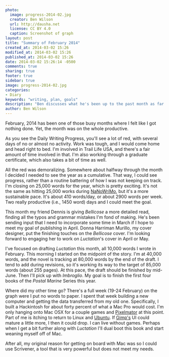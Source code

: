 ```yaml
---
photo:
  image: progress-2014-02.jpg
  creator: Ben Wilson
  url: http://dausha.net
  license: CC BY 4.0
  caption: Screenshot of graph
layout: post
title: "Summary of February 2014"
created_at: 2014-03-02 15:26
modified_at: 2014-03-02 15:26
published_at: 2014-03-02 15:26
date: 2014-03-02 15:26:14 -0500
comments: true
sharing: true
footer: true
sidebar: true
image: progress-2014-02.jpg
categories:
- Diary
keywords: "writing, plan, goals"
description: "Ben discusses what he's been up to the past month as far as writing goes."
author: Ben Wilson
---
```

<!--Lead Paragraph-->
February, 2014 has been one of those busy months where I felt like I got nothing done. Yet,
the month was on the whole productive.

<!-- more -->
As you see the Daily Writing Progress, you'll see a lot of red, with several days of no or almost no activity. Work was tough, and I would come home and head right to bed. I'm involved in Trail Life USA, and there's a fair amount of time involved in that. I'm also working through a graduate certificate, which also takes a bit of time as well.

All the red was demoralizing. Somewhere about halfway through the month I decided I needed to see the year as a cumulative. That way, I could see progress, rather than a routine battering of how I was not keeping on track. I'm closing on 25,000 words for the year, which is pretty exciting. It's not the same as hitting 25,000 works during [NaNoWriMo](http://nanowrimo.org), but it's a more sustainable pace. It's about 410 words/day, or about 2900 words per week. Two really productive (i.e., 1450 word) days and I could meet the goal.

This month my friend Dennis is giving *Bellicose* a more detailed read, finding all the typos and grammar mistakes I'm fond of making. He's been sending input that I need to incorporate some time in March if I hope to meet my goal of publishing in April. Donna Harriman Murillo, my cover designer, put the finishing touches on the *Bellicose* cover. I'm looking forward to engaging her to work on *Luctation*'s cover in April or May.

I've focused on drafting *Luctation* this month, all 10,000 words I wrote in February. This morning I started on the midpoint of the story. I'm at 40,000 words, and the novel is tracking at 80,000 words by the end of the draft. I tend to add during revisions, so it's working its way to the target of 85,000 words (about 255 pages). At this pace, the draft should be finished by mid-June. Then I'll pick up with *Imbroglio*. My goal is to finish the first four books of the *Postal Marine* Series this year.

Where did my other time go? There's a full week (19-24 February) on the graph were I put no words to paper. I spent that week building a new computer and getting the data transferred from my old one. Specifically, I built a Hackintosh for about forty percent of what a Mac Pro would cost. I'm only hanging onto Mac OSX for a couple games and [Pixelmator](http://www.pixelmator.com) at this point. Part of me is itching to return to Linux and [Ubuntu](http://www.ubuntu.com). If [Gimp's](http://www.gimp.org) UI could mature a little more, I then it could drop. I can live without games.
Perhaps when I get a bit further along with *Luctation* I'll dual boot this book and start weaning myself off of Mac.

After all, my original reason for getting on board with Mac was so I could use Scrivener, a tool that is very powerful but does not meet my needs.
